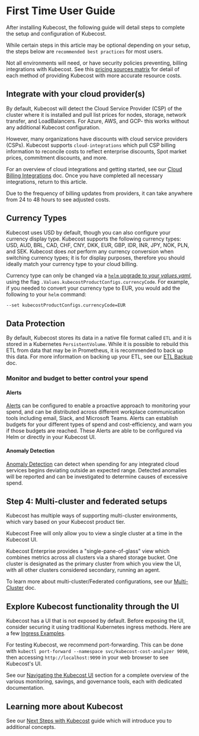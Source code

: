 # First Time User Guide

After installing Kubecost, the following guide will detail steps to complete the setup and configuration of Kubecost.

While certain steps in this article may be optional depending on your setup, the steps below are `recommended best practices` for most users.

Not all environments will need, or have security policies preventing, billing integrations with Kubecost. See this [pricing sources matrix](/architecture/pricing-sources-matrix.md) for detail of each method of providing Kubecost with more accurate resource costs.

## Integrate with your cloud provider(s)

By default, Kubecost will detect the Cloud Service Provider (CSP) of the cluster where it is installed and pull list prices for nodes, storage, network transfer, and LoadBalancers. For Azure, AWS, and GCP- this works without any additional Kubecost configuration.&#x20;

However, many organizations have discounts with cloud service providers (CSPs). Kubecost supports `cloud-integrations` which pull CSP billing information to reconcile costs to reflect enterprise discounts, Spot market prices, commitment discounts, and more.&#x20;

For an overview of cloud integrations and getting started, see our [Cloud Billing Integrations](/install-and-configure/install/cloud-integration/README.md) doc. Once you have completed all necessary integrations, return to this article.

Due to the frequency of billing updates from providers, it can take anywhere from 24 to 48 hours to see adjusted costs.

## Currency Types

Kubecost uses USD by default, though you can also configure your currency display type. Kubecost supports the following currency types: USD, AUD, BRL, CAD, CHF, CNY, DKK, EUR, GBP, IDR, INR, JPY, NOK, PLN, and SEK. Kubecost does *not* perform any currency conversion when switching currency types; it is for display purposes, therefore you should ideally match your currency type to your cloud billing.

Currency type can only be changed via a [`helm` upgrade to your *values.yaml*](/install-and-configure/install/helm-install-params.md), using the flag `.Values.kubecostProductConfigs.currencyCode`. For example, if you needed to convert your currency type to EUR, you would add the following to your `helm` command:

```sh
--set kubecostProductConfigs.currencyCode=EUR
```

## Data Protection

By default, Kubecost stores its data in a native file format called `ETL` and it is stored in a Kubernetes `PersistentVolume`. While it is possible to rebuild this ETL from data that may be in Prometheus, it is recommended to back up this data. For more information on backing up your ETL, see our [ETL Backup](/install-and-configure/install/etl-backup/etl-backup.md) doc.

### Monitor and budget to better control your spend

#### Alerts

[Alerts](/using-kubecost/navigating-the-kubecost-ui/alerts.md#configuring-alerts-in-the-kubecost-ui) can be configured to enable a proactive approach to monitoring your spend, and can be distributed across different workplace communication tools including email, Slack, and Microsoft Teams. Alerts can establish budgets for your different types of spend and cost-efficiency, and warn you if those budgets are reached. These Alerts are able to be configured via Helm or directly in your Kubecost UI.

#### Anomaly Detection

[Anomaly Detection](/using-kubecost/navigating-the-kubecost-ui/anomaly-detection.md) can detect when spending for any integrated cloud services begins deviating outside an expected range. Detected anomalies will be reported and can be investigated to determine causes of excessive spend.

## Step 4: Multi-cluster and federated setups

Kubecost has multiple ways of supporting multi-cluster environments, which vary based on your Kubecost product tier.

Kubecost Free will only allow you to view a single cluster at a time in the Kubecost UI.

Kubecost Enterprise provides a "single-pane-of-glass" view which combines metrics across all clusters via a shared storage bucket. One cluster is designated as the primary cluster from which you view the UI, with all other clusters considered secondary, running an agent.

To learn more about multi-cluster/Federated configurations, see our [Multi-Cluster](/install-and-configure/install/multi-cluster/multi-cluster.md) doc.

## Explore Kubecost functionality through the UI

Kubecost has a UI that is not exposed by default. Before exposing the UI, consider securing it using traditional Kubernetes ingress methods. Here are a few [Ingress Examples](/install-and-configure/install/ingress-examples.md).

For testing Kubecost, we recommend port-forwarding. This can be done with `kubectl port-forward --namespace svc/kubecost-cost-analyzer 9090`, then accessing `http://localhost:9090` in your web browser to see Kubecost's UI.

See our [Navigating the Kubecost UI](/using-kubecost/navigating-the-kubecost-ui/README.md) section for a complete overview of the various monitoring, savings, and governance tools, each with dedicated documentation.

## Learning more about Kubecost

See our [Next Steps with Kubecost](/install-and-configure/install/getting-started.md) guide which will introduce you to additional concepts.
